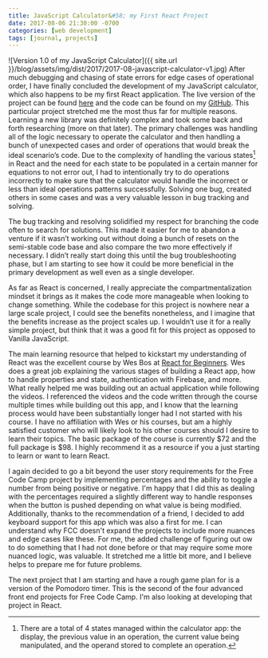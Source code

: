 ```yaml
---
title: JavaScript Calculator&#58; my First React Project
date: 2017-08-06 21:30:00 -0700
categories: [web development]
tags: [journal, projects]
---
```

![Version 1.0 of my JavaScript Calculator]({{ site.url }}/blog/assets/img/dist/2017/2017-08-javascript-calculator-v1.jpg)
After much debugging and chasing of state errors for edge cases of operational order, I have finally concluded the development of my JavaScript calculator, which also happens to be my first React application. The live version of the project can be found [here](http://dslemay.com/projects/javascript-calculator/) and the code can be found on my [GitHub](https://github.com/dslemay/javascript-calculator/). This particular project stretched me the most thus far for multiple reasons. Learning a new library was definitely complex and took some back and forth researching (more on that later). The primary challenges was handling all of the logic necessary to operate the calculator and then handling a bunch of unexpected cases and order of operations that would break the ideal scenario’s code. Due to the complexity of handling the various states[^1] in React and the need for each state to be populated in a certain manner for equations to not error out, I had to intentionally try to do operations incorrectly to make sure that the calculator would handle the incorrect or less than ideal operations patterns successfully. Solving one bug, created others in some cases and was a very valuable lesson in bug tracking and solving.

The bug tracking and resolving solidified my respect for branching the code often to search for solutions. This made it easier for me to abandon a venture if it wasn’t working out without doing a bunch of resets on the semi-stable code base and also compare the two more effectively if necessary. I didn’t really start doing this until the bug troubleshooting phase, but I am starting to see how it could be more beneficial in the primary development as well even as a single developer.
<!--more-->
As far as React is concerned, I really appreciate the compartmentalization mindset it brings as it makes the code more manageable when looking to change something. While the codebase for this project is nowhere near a large scale project, I could see the benefits nonetheless, and I imagine that the benefits increase as the project scales up. I wouldn’t use it for a really simple project, but think that it was a good fit for this project as opposed to Vanilla JavaScript.

The main learning resource that helped to kickstart my understanding of React was the excellent course by Wes Bos at [React for Beginners](http://reactforbeginners.com). Wes does a great job explaining the various stages of building a React app, how to handle properties and state, authentication with Firebase, and more. What really helped me was building out an actual application while following the videos. I referenced the videos and the code written through the course multiple times while building out this app, and I know that the learning process would have been substantially longer had I not started with his course. I have no affiliation with Wes or his courses, but am a highly satisfied customer who will likely look to his other courses should I desire to learn their topics. The basic package of the course is currently $72 and the full package is $98. I highly recommend it as a resource if you a just starting to learn or want to learn React.

I again decided to go a bit beyond the user story requirements for the Free Code Camp project by implementing percentages and the ability to toggle a number from being positive or negative. I'm happy that I did this as dealing with the percentages required a slightly different way to handle responses when the button is pushed depending on what value is being modified. Additionally, thanks to the recommendation of a friend, I decided to add keyboard support for this app which was also a first for me. I can understand why FCC doesn't expand the projects to include more nuances and edge cases like these. For me, the added challenge of figuring out ow to do something that I had not done before or that may require some more nuanced logic, was valuable. It stretched me a little bit more, and I believe helps to prepare me for future problems.

The next project that I am starting and have a rough game plan for is a version of the Pomodoro timer. This is the second of the four advanced front end projects for Free Code Camp. I'm also looking at developing that project in React.

[^1]: There are a total of 4 states managed within the calculator app: the display, the previous value in an operation, the current value being manipulated, and the operand stored to complete an operation.
